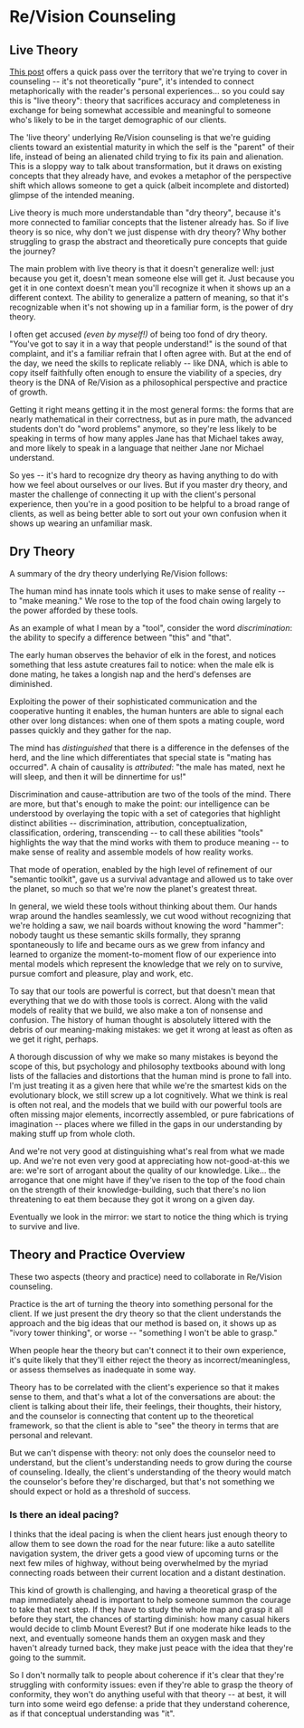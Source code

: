 # Re/Vision Counseling

## Live Theory

[This post](https://www.quora.com/When-did-you-learn-to-start-loving-yourself/answer/Les-Matheson-1?share=f19da144&srid=C3lY) offers a quick pass over the territory that we're trying to cover in counseling -- it's not theoretically "pure", it's intended to connect metaphorically with the reader's personal experiences... so you could say this is "live theory": theory that sacrifices accuracy and completeness in exchange for being somewhat accessible and meaningful to someone who's likely to be in the target demographic of our clients.

The 'live theory' underlying Re/Vision counseling is that we're guiding clients toward an existential maturity in which the self is the "parent" of their life, instead of being an alienated child trying to fix its pain and alienation.  This is a sloppy way to talk about transformation, but it draws on existing concepts that they already have, and evokes a metaphor of the perspective shift which allows someone to get a quick (albeit incomplete and distorted) glimpse of the intended meaning.

Live theory is much more understandable than "dry theory", because it's more connected to familiar concepts that the listener already has.   So if live theory is so nice, why don't we just dispense with dry theory?  Why bother struggling to grasp the abstract and theoretically pure concepts that guide the journey?

The main problem with live theory is that it doesn't generalize well: just because you get it, doesn't mean someone else will get it.  Just because you get it in one context doesn't mean you'll recognize it when it shows up an a different context.   The ability to generalize a pattern of meaning, so that it's recognizable when it's not showing up in a familiar form, is the power of dry theory.

I often get accused *(even by myself!)* of being too fond of dry theory.  "You've got to say it in a way that people understand!" is the sound of that complaint, and it's a familiar refrain that I often agree with.   But at the end of the day, we need the skills to replicate reliably -- like DNA, which is able to copy itself faithfully often enough to ensure the viability of a species, dry theory is the DNA of Re/Vision as a philosophical perspective and practice of growth.  

Getting it right means getting it in the most general forms: the forms that are nearly mathematical in their correctness, but as in pure math, the advanced students don't do "word problems" anymore, so they're less likely to be speaking in terms of how many apples Jane has that Michael takes away, and more likely to speak in a language that neither Jane nor Michael understand.

So yes -- it's hard to recognize dry theory as having anything to do with how we feel about ourselves or our lives.  But if you master dry theory, and master the challenge of connecting it up with the client's personal experience, then you're in a good position to be helpful to a broad range of clients, as well as being better able to sort out your own confusion when it shows up wearing an unfamiliar mask.

## Dry Theory

A summary of the dry theory underlying Re/Vision follows:

The human mind has innate tools which it uses to make sense of reality -- to "make meaning."  We rose to the top of the food chain owing largely to the power afforded by these tools.

As an example of what I mean by a "tool", consider the word *discrimination*:  the ability to specify a difference between "this" and "that".  

The early human observes the behavior of elk in the forest, and notices something that less astute creatures fail to notice:  when the male elk is done mating, he takes a longish nap and the herd's defenses are diminished.

Exploiting the power of their sophisticated communication and the cooperative hunting it enables, the human hunters are able to signal each other over long distances: when one of them spots a mating couple, word passes quickly and they gather for the nap.

The mind has *distinguished* that there is a difference in the defenses of the herd, and the line which differentiates that special state is "mating has occurred".  A chain of causality is *attributed*:  "the male has mated, next he will sleep, and then it will be dinnertime for us!"

Discrimination and cause-attribution are two of the tools of the mind.  There are more, but that's enough to make the point: our intelligence can be understood by overlaying the topic with a set of categories that highlight distinct abilities -- discrimination, attribution, conceptualization, classification, ordering, transcending -- to call these abilities "tools" highlights the way that the mind works with them to produce meaning -- to make sense of reality and assemble models of how reality works.

That mode of operation, enabled by the high level of refinement of our "semantic toolkit", gave us a survival advantage and allowed us to take over the planet, so much so that we're now the planet's greatest threat.

In general, we wield these tools without thinking about them.  Our hands wrap around the handles seamlessly, we cut wood without recognizing that we're holding a saw, we nail boards without knowing the word "hammer": nobody taught us these semantic skills formally, they spranng spontaneously to life and became ours as we grew from infancy and learned to organize the moment-to-moment flow of our experience into mental models which represent the knowledge that we rely on to survive, pursue comfort and pleasure, play and work, etc.

To say that our tools are powerful is correct, but that doesn't mean that everything that we do with those tools is correct.  Along with the valid models of reality that we build, we also make a ton of nonsense and confusion.  The history of human thought is absolutely littered with the debris of our meaning-making mistakes: we get it wrong at least as often as we get it right, perhaps.

A thorough discussion of why we make so many mistakes is beyond the scope of this, but psychology and philosophy textbooks abound with long lists of the fallacies and distortions that the human mind is prone to fall into.  I'm just treating it as a given here that while we're the smartest kids on the evolutionary block, we still screw up a lot cognitively.  What we think is real is often not real, and the models that we build with our powerful tools are often missing major elements, incorrectly assembled, or pure fabrications of imagination -- places where we filled in the gaps in our understanding by making stuff up from whole cloth.

And we're not very good at distinguishing what's real from what we made up.  And we're not even very good at appreciating how not-good-at-this we are: we're sort of arrogant about the quality of our knowledge.  Like... the arrogance that one might have if they've risen to the top of the food chain on the strength of their knowledge-building, such that there's no lion threatening to eat them because they got it wrong on a given day.

Eventually we look in the mirror: we start to notice the thing which is trying to survive and live.



## Theory and Practice Overview

These two aspects (theory and practice) need to collaborate in Re/Vision counseling.

Practice is the art of turning the theory into something personal for the client.   If we just present the dry theory so that the client understands the approach and the big ideas that our method is based on, it shows up as "ivory tower thinking", or worse -- "something I won't be able to grasp."

When people hear the theory but can't connect it to their own experience, it's quite likely that they'll either reject the theory as incorrect/meaningless, or assess themselves as inadequate in some way.

Theory has to be correlated with the client's experience so that it makes sense to them, and that's what a lot of the conversations are about: the client is talking about their life, their feelings, their thoughts, their history, and the counselor is connecting that content up to the theoretical framework, so that the client is able to "see" the theory in terms that are personal and relevant.

But we can't dispense with theory: not only does the counselor need to understand, but the client's understanding needs to grow during the course of counseling.  Ideally, the client's understanding of the theory would match the counselor's before they're discharged, but that's not something we should expect or hold as a threshold of success.

### Is there an ideal pacing?

I thinks that the ideal pacing is when the client hears just enough theory to allow them to see down the road for the near future: like a auto satellite navigation system, the driver gets a good view of upcoming turns or the next few miles of highway, without being overwhelmed by the myriad connecting roads between their current location and a distant destination.

This kind of growth is challenging, and having a theoretical grasp of the map immediately ahead is important to help someone summon the courage to take that next step.  If they have to study the whole map and grasp it all before they start, the chances of starting diminish: how many casual hikers would decide to climb Mount Everest?  But if one moderate hike leads to the next, and eventually someone hands them an oxygen mask and they haven't already turned back, they make just peace with the idea that they're going to the summit.

So I don't normally talk to people about coherence if it's clear that they're struggling with conformity issues: even if they're able to grasp the theory of conformity, they won't do anything useful with that theory -- at best, it will turn into some weird ego defense: a pride that they understand coherence, as if that conceptual understanding was "it".




